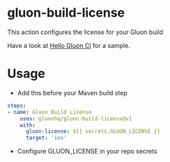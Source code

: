 # gluon-build-license

This action configures the license for your Gluon build

Have a look at [Hello Gluon CI](https://github.com/gluonhq/hello-gluon-ci) for a sample.

# Usage

* Add this before your Maven build step

```yaml
steps:
- name: Gluon Build License
    uses: gluonhq/gluon-build-license@v1
    with:
      gluon-license: ${{ secrets.GLUON_LICENSE }} 
      target: 'ios'
```

* Configure GLUON_LICENSE in your repo secrets
